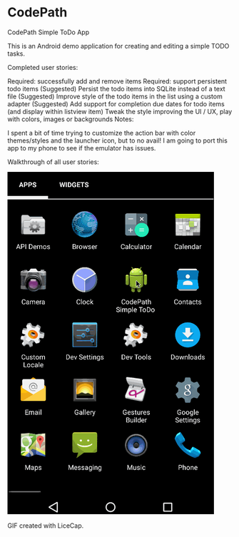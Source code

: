 # CodePath
CodePath Simple ToDo App

This is an Android demo application for creating and editing a simple TODO tasks. 

Completed user stories:

Required: successfully add and remove items
Required: support persistent todo items
(Suggested) Persist the todo items into SQLite instead of a text file
(Suggested) Improve style of the todo items in the list using a custom adapter
(Suggested) Add support for completion due dates for todo items (and display within listview item)
Tweak the style improving the UI / UX, play with colors, images or backgrounds
Notes:

I spent a bit of time trying to customize the action bar with color themes/styles and the launcher icon, but to no avail! I am going to port this app to my phone to see if the emulator has issues.

Walkthrough of all user stories:

![Alt text](/todo.gif?raw=true "Video Walkthrough")

GIF created with LiceCap.
